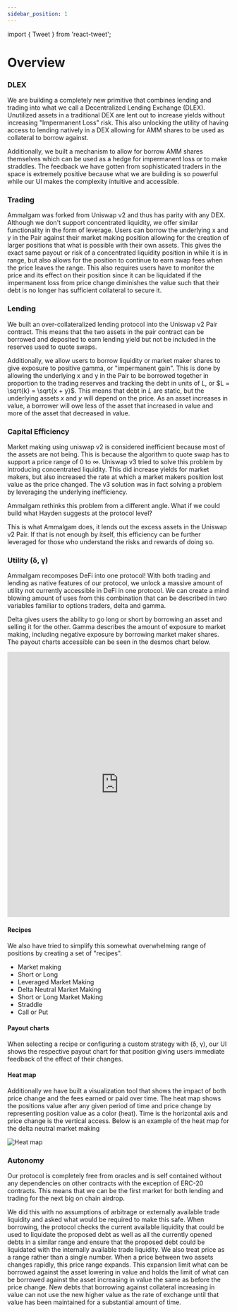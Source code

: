 ```yaml
---
sidebar_position: 1
---
```


import { Tweet } from 'react-tweet';

# Overview

### DLEX

We are building a completely new primitive that combines lending and trading
into what we call a Decentralized Lending Exchange (DLEX). Unutilized assets in
a traditional DEX are lent out to increase yields without increasing
"Impermanent Loss" risk. This also unlocking the utility of having access to
lending natively in a DEX allowing for AMM shares to be used as collateral to
borrow against.

Additionally, we built a mechanism to allow for borrow AMM
shares themselves which can be used as a hedge for impermanent loss or to make
straddles. The feedback we have gotten from sophisticated traders in the space
is extremely positive because what we are building is so powerful while our UI
makes the complexity intuitive and accessible.

### Trading

Ammalgam was forked from Uniswap v2 and thus has parity with any DEX.
Although we don't support concentrated liquidity, we offer similar functionality
in the form of leverage. Users can borrow the underlying x and y in the Pair
against their market making position allowing for the creation of larger
positions that what is possible with their own assets. This gives the exact same
payout or risk of a concentrated liquidity position in while it is in range, but
also allows for the position to continue to earn swap fees when the price leaves
the range. This also requires users have to monitor the price and its effect on
their position since it can be liquidated if the impermanent loss from price
change diminishes the value such that their debt is no longer has sufficient
collateral to secure it.

### Lending

We built an over-collateralized lending protocol into the Uniswap v2 Pair
contract. This means that the two assets in the pair contract can be borrowed
and deposited to earn lending yield but not be included in the reserves used to
quote swaps.

Additionally, we allow users to borrow liquidity or market maker shares to give
exposure to positive gamma, or "impermanent gain". This is done by allowing the
underlying x and y in the Pair to be borrowed together in proportion to the
trading reserves and tracking the debt in units of $L$, or $L = \sqrt{k} =
\sqrt{x + y}$. This means that debt in $L$ are static, but the underlying assets
$x$ and $y$ will depend on the price. As an asset increases in value, a borrower
will owe less of the asset that increased in value and more of the asset that
decreased in value.

### Capital Efficiency

Market making using uniswap v2 is considered inefficient because most of the
assets are not being. This is because the algorithm to quote swap has to
support a price range of 0 to $\infty$. Uniswap v3 tried to solve this problem
by introducing concentrated liquidity. This did increase yields for market
makers, but also increased the rate at which a market makers position lost value
as the price changed. The v3 solution was in fact solving a problem by
leveraging the underlying inefficiency.

Ammalgam rethinks this problem from a different angle. What if we could build
what Hayden suggests at the protocol level?

<Tweet id="1452832342788169732" />

This is what Ammalgam does, it lends out the excess assets in the Uniswap v2
Pair. If that is not enough by itself, this efficiency can be further leveraged
for those who understand the risks and rewards of doing so.

### Utility (δ, γ)

Ammalgam recomposes DeFi into one protocol! With both trading and lending as
native features of our protocol, we unlock a massive amount of utility not
currently accessible in DeFi in one protocol. We can create a mind blowing
amount of uses from this combination that can be described in two variables
familiar to options traders, delta and gamma.

Delta gives users the ability to go long or short by borrowing an asset and
selling it for the other. Gamma describes the amount of exposure to market
making, including negative exposure by borrowing market maker shares. The
payout charts accessible can be seen in the desmos chart below.

<iframe 
  src="https://www.desmos.com/calculator/zzgneljqca"
  frameBorder="0" 
  allowFullScreen
  width="100%"
  height="600">
</iframe>

#### Recipes

We also have tried to simplify this somewhat overwhelming range of positions by
creating a set of "recipes".

- Market making
- Short or Long
- Leveraged Market Making
- Delta Neutral Market Making
- Short or Long Market Making
- Straddle
- Call or Put

#### Payout charts

When selecting a recipe or configuring a custom strategy with (δ, γ), our UI
shows the respective payout chart for that position giving users immediate
feedback of the effect of their changes.

#### Heat map

Additionally we have built a visualization tool that shows the impact of both
price change and the fees earned or paid over time. The heat map shows the
positions value after any given period of time and price change by representing
position value as a color (heat). Time is the horizontal axis and price change
is the vertical access. Below is an example of the heat map for the delta
neutral market making

![Heat map](/charts/Delta_Neutral_Payout_Heat_Map.png)

### Autonomy

Our protocol is completely free from oracles and is self contained without any
dependencies on other contracts with the exception of ERC-20 contracts. This
means that we can be the first market for both lending and trading for the next
big on chain airdrop.

We did this with no assumptions of arbitrage or externally available trade
liquidity and asked what would be required to make this safe. When borrowing,
the protocol checks the current available liquidity that could be used to
liquidate the proposed debt as well as all the currently opened debts in a
similar range and ensure that the proposed debt could be liquidated with the
internally available trade liquidity. We also treat price as a range rather than
a single number. When a price between two assets changes rapidly, this price
range expands. This expansion limit what can be borrowed against the asset
lowering in value and holds the limit of what can be borrowed against the
asset increasing in value the same as before the price change. New debts that
borrowing against collateral increasing in value can not use the new higher
value as the rate of exchange until that value has been maintained for a
substantial amount of time.
